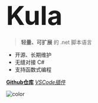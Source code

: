 # <span style="font-size: 2.5em;">Kula</span>

> **轻量、可扩展** 的 .net 脚本语言

* 开源、长期维护
* 无缝对接 C#
* 支持函数式编程

[**Github仓库**](https://github.com/HanaYabuki/Kula)
[*VSCode插件*](https://github.com/HanaYabuki/Kula-Diana)

![color](#ccddff)